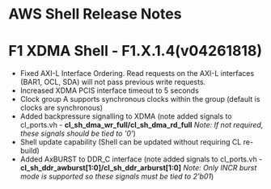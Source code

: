 # AWS Shell Release Notes

# F1 XDMA Shell - F1.X.1.4(v04261818)
* Fixed AXI-L Interface Ordering.  Read requests on the AXI-L interfaces (BAR1, OCL, SDA) will not pass previous write requests.
* Increased XDMA PCIS interface timeout to 5 seconds
* Clock group A supports synchronous clocks within the group (default is clocks are synchronous)
* Added backpressure signalling to XDMA (note added signals to cl_ports.vh - **cl_sh_dma_wr_full/cl_sh_dma_rd_full**  _Note: If not required, these signals should be tied to '0'_)
* Shell update capability (Shell can be updated without requiring CL re-build)
* Added AxBURST to DDR_C interface (note added signals to cl_ports.vh - **cl_sh_ddr_awburst[1:0]/cl_sh_ddr_arburst[1:0]** _Note: Only INCR burst mode is supported so these signals must be tied to 2'b01_)

